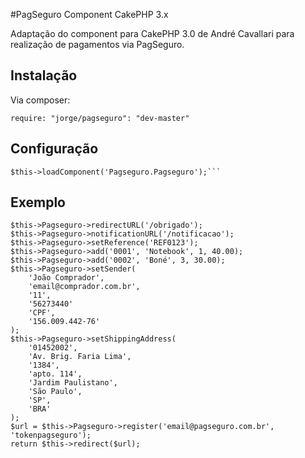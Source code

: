 #PagSeguro Component CakePHP 3.x

Adaptação do component para CakePHP 3.0 de André Cavallari para realização de pagamentos via PagSeguro.

## Instalação

Via composer:
```
require: "jorge/pagseguro": "dev-master"
```

## Configuração

```
$this->loadComponent('Pagseguro.Pagseguro');```
```

## Exemplo

```
$this->Pagseguro->redirectURL('/obrigado');
$this->Pagseguro->notificationURL('/notificacao');
$this->Pagseguro->setReference('REF0123');
$this->Pagseguro->add('0001', 'Notebook', 1, 40.00);
$this->Pagseguro->add('0002', 'Boné', 3, 30.00);
$this->Pagseguro->setSender(
    'João Comprador',
    'email@comprador.com.br',
    '11',
    '56273440'
    'CPF',
    '156.009.442-76'
);
$this->Pagseguro->setShippingAddress(
    '01452002',
    'Av. Brig. Faria Lima',
    '1384',
    'apto. 114',
    'Jardim Paulistano',
    'São Paulo',
    'SP',
    'BRA'
);
$url = $this->Pagseguro->register('email@pagseguro.com.br', 'tokenpagseguro');
return $this->redirect($url);
